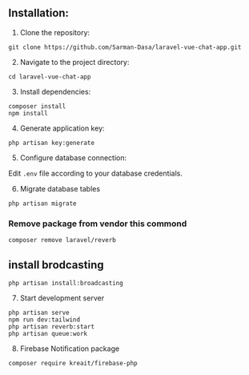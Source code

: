 ## Installation:

1. Clone the repository:
```
git clone https://github.com/Sarman-Dasa/laravel-vue-chat-app.git
```

2. Navigate to the project directory:
```
cd laravel-vue-chat-app
```

3. Install dependencies:
```
composer install
npm install
```

4. Generate application key:
```
php artisan key:generate
```

5. Configure database connection:

Edit `.env` file according to your database credentials.

6. Migrate database tables
```
php artisan migrate
```

### Remove package from vendor this commond
```
composer remove laravel/reverb
```

## install brodcasting
```
php artisan install:broadcasting
```

7. Start development server
```
php artisan serve
npm run dev:tailwind
php artisan reverb:start
php artisan queue:work
```

8. Firebase Notification package
```
composer require kreait/firebase-php
```


